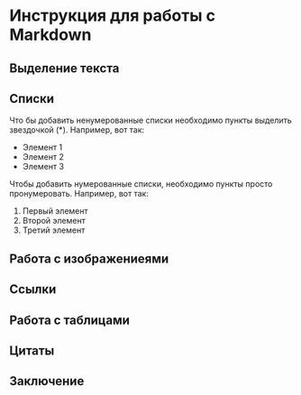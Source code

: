 # Инструкция для работы с Markdown

## Выделение текста

## Списки

Что бы добавить ненумерованные списки необходимо пункты выделить звездочкой (*).
Например, вот так:

* Элемент 1
* Элемент 2
* Элемент 3

Чтобы добавить нумерованные списки, необходимо пункты просто пронумеровать.
Например, вот так:

1. Первый элемент
2. Второй элемент
3. Третий элемент

## Работа с изображениеями

## Ссылки

## Работа с таблицами

## Цитаты

## Заключение